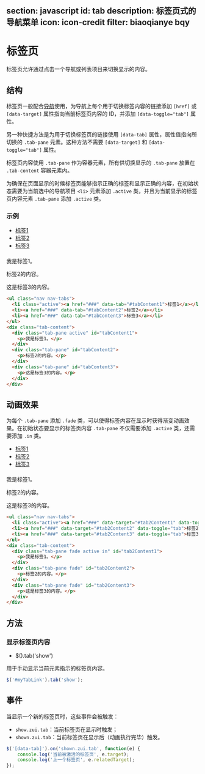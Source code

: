 ﻿section: javascript
id: tab
description: 标签页式的导航菜单
icon: icon-credit
filter: biaoqianye bqy
---

# 标签页

标签页允许通过点击一个导航或列表项目来切换显示的内容。

## 结构

标签页一般配合[导航](#component/nav)使用，为导航上每个用于切换标签内容的链接添加 `[href]` 或 `[data-target]` 属性指向当前标签页内容的 ID，并添加 `[data-toggle="tab"]` 属性。

另一种快捷方法是为用于切换标签页的链接使用 `[data-tab]` 属性，属性值指向所切换的 `.tab-pane` 元素。这种方法不需要 `[data-target]` 和 `[data-toggle="tab"]` 属性。

标签页内容使用 `.tab-pane` 作为容器元素，所有供切换显示的 `.tab-pane` 放置在 `.tab-content` 容器元素内。

为确保在页面显示的时候标签页能够指示正确的标签和显示正确的内容，在初始状态需要为当前选中的导航项目 `<li>` 元素添加 `.active` 类，并且为当前显示的标签页内容元素 `.tab-pane` 添加 `.active` 类。

### 示例

<example class="example-tabs-with-nav">
  <ul class="nav nav-tabs">
    <li class="active"><a href="###" data-tab="#tabContent1">标签1</a></li>
    <li><a href="###" data-tab="#tabContent2">标签2</a></li>
    <li><a href="###" data-tab="#tabContent3">标签3</a></li>
  </ul>
  <div class="tab-content">
    <div class="tab-pane active" id="tabContent1">
      <p>我是标签1。</p>
    </div>
    <div class="tab-pane" id="tabContent2">
      <p>标签2的内容。</p>
    </div>
    <div class="tab-pane" id="tabContent3">
      <p>这是标签3的内容。</p>
    </div>
  </div>
</example>

<style>
.example-tabs-with-nav .nav {margin-bottom: 20px;}
</style>

```html
<ul class="nav nav-tabs">
  <li class="active"><a href="###" data-tab="#tabContent1">标签1</a></li>
  <li><a href="###" data-tab="#tabContent2">标签2</a></li>
  <li><a href="###" data-tab="#tabContent3">标签3</a></li>
</ul>
<div class="tab-content">
  <div class="tab-pane active" id="tabContent1">
    <p>我是标签1。</p>
  </div>
  <div class="tab-pane" id="tabContent2">
    <p>标签2的内容。</p>
  </div>
  <div class="tab-pane" id="tabContent3">
    <p>这是标签3的内容。</p>
  </div>
</div>
```

## 动画效果

为每个 `.tab-pane` 添加 `.fade` 类，可以使得标签内容在显示时获得渐变动画效果。在初始状态要显示的标签页内容 `.tab-pane` 不仅需要添加 `.active` 类，还需要添加 `.in` 类。

<example class="example-tabs-with-nav">
  <ul class="nav nav-tabs">
    <li class="active"><a href="###" data-target="#tab2Content1" data-toggle="tab">标签1</a></li>
    <li><a href="###" data-target="#tab2Content2" data-toggle="tab">标签2</a></li>
    <li><a href="###" data-target="#tab2Content3" data-toggle="tab">标签3</a></li>
  </ul>
  <div class="tab-content">
    <div class="tab-pane fade active in" id="tab2Content1">
      <p>我是标签1。</p>
    </div>
    <div class="tab-pane fade" id="tab2Content2">
      <p>标签2的内容。</p>
    </div>
    <div class="tab-pane fade" id="tab2Content3">
      <p>这是标签3的内容。</p>
    </div>
  </div>
</example>

```html
<ul class="nav nav-tabs">
  <li class="active"><a href="###" data-target="#tab2Content1" data-toggle="tab">标签1</a></li>
  <li><a href="###" data-target="#tab2Content2" data-toggle="tab">标签2</a></li>
  <li><a href="###" data-target="#tab2Content3" data-toggle="tab">标签3</a></li>
</ul>
<div class="tab-content">
  <div class="tab-pane fade active in" id="tab2Content1">
    <p>我是标签1。</p>
  </div>
  <div class="tab-pane fade" id="tab2Content2">
    <p>标签2的内容。</p>
  </div>
  <div class="tab-pane fade" id="tab2Content3">
    <p>这是标签3的内容。</p>
  </div>
</div>
```

## 方法

### 显示标签页内容

 - $().tab('show')

用于手动显示当前元素指示的标签页内容。

```javascript
$('#myTabLink').tab('show');
```

## 事件

当显示一个新的标签页时，这些事件会被触发：

 - `show.zui.tab`：当前标签页在显示时触发；
 - `shown.zui.tab`：当前标签页在显示后（动画执行完毕）触发。

```javascript
$('[data-tab]').on('shown.zui.tab', function(e) {
    console.log('当前被激活的标签页', e.target);
    console.log('上一个标签页', e.relatedTarget);
});
```
